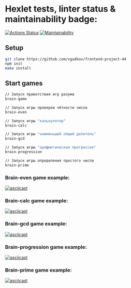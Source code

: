 # Hexlet tests, linter status & maintainability badge:
[![Actions Status](https://github.com/vgudkov/frontend-project-44/workflows/hexlet-check/badge.svg)](https://github.com/vgudkov/frontend-project-44/actions)
[![Maintainability](https://api.codeclimate.com/v1/badges/4ea9d0750b0b8f96859b/maintainability)](https://codeclimate.com/github/vgudkov/frontend-project-44/maintainability)

## Setup

```bash
git clone https://github.com/vgudkov/frontend-project-44
npm init
make install
```

## Start games

```bash
// Запуск приветствия игр разума
brain-game

// Запуск игры проверки чётности числа
brain-even

// Запуск игры "калькулятор"
brain-calc

// Запуск игры "наименьший общий делитель"
brain-gcd

// Запуск игры "арифметическая прогрессия"
brain-progression

// Запуск игры определения простого числа
brain-prime
```

### Brain-even game example:
[![asciicast](https://asciinema.org/a/QxSTaHg8PY7ggHoKomfPNrjzg.svg)](https://asciinema.org/a/QxSTaHg8PY7ggHoKomfPNrjzg)

### Brain-calc game example:
[![asciicast](https://asciinema.org/a/WToZQS1e2geIN8zrlIS2y5tUZ.svg)](https://asciinema.org/a/WToZQS1e2geIN8zrlIS2y5tUZ)

### Brain-gcd game example:
[![asciicast](https://asciinema.org/a/BiGIIbDSCKBLQUi551QI32lm9.svg)](https://asciinema.org/a/BiGIIbDSCKBLQUi551QI32lm9)

### Brain-progression game example:
[![asciicast](https://asciinema.org/a/EA5b49uiowJWR15PoqJiP9Cdb.svg)](https://asciinema.org/a/EA5b49uiowJWR15PoqJiP9Cdb)

### Brain-prime game example:
[![asciicast](https://asciinema.org/a/8HFyPXZThT6KBLOgvgPuA2kO9.svg)](https://asciinema.org/a/8HFyPXZThT6KBLOgvgPuA2kO9)
